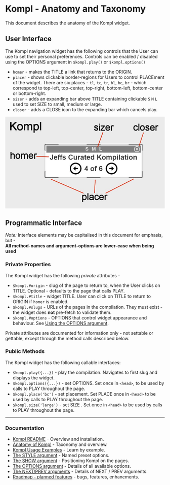# Kompl - Anatomy and Taxonomy

This document describes the anatomy of the Kompl widget.

## User Interface

The Kompl navigation widget has the following controls that the User can use to set their personal preferences. Controls can be enabled / disabled using the OPTIONS argument in `$kompl.play()` or `$kompl.options()`

* `homer` - makes the TITLE a link that returns to the ORIGIN.
* `placer` - shows clickable border-regions for Users to control PLACEment of the widget. There are six places - `tl`, `tc`, `tr`, `bl`, `bc`, `br` - which correspond to top-left, top-center, top-right, bottom-left, bottom-center or bottom-right.
* `sizer` - adds an expanding bar above TITLE containing clickable `S` `M` `L` used to set SIZE to small, medium or large.
* `closer` - adds a CLOSE icon to the expanding bar which cancels play.

![Kompilation Anatomy](kompl-anatomy-001.jpg)

## Programmatic Interface

*Note:* Interface elements may be capitalised in this document for emphasis, but -</br>
**All method-names and argument-options are lower-case when being used**

### Private Properties

The Kompl widget has the following *private* attributes -

* `$kompl.#origin` - slug of the page to return to, when the User clicks on TITLE. Optional - defaults to the page that calls PLAY.
* `$kompl.#title` - widget TITLE. User can click on  TITLE to return to  ORIGIN if `homer` is enabled.
* `$kompl.#slugs` - URLs of the pages in the compilation. They must exist - the widget does **not** pre-fetch to validate them.
* `$kompl.#options` - OPTIONS that control widget appearance and behaviour. See [Using the OPTIONS argument](example-options.md).

Private attributes are documented for information only - not settable or gettable, except through the method calls described below.

### Public Methods

The Kompl widget has the following callable interfaces:
* `$kompl.play({...})` - play the compilation. Navigates to first slug and displays the widget.
* `$kompl.options({...})` - set OPTIONS. Set once in `<head>`, to be used by calls to PLAY throughout the page.
* `$kompl.place('bc')` - set placement. Set PLACE once in `<head>` to be used by calls to PLAY throughout the page.
* `$kompl.size('large')` - set SIZE . Set once in `<head>` to be used by calls to PLAY throughout the page.

---

### Documentation

* [Kompl README](../README.md) - Overview and installation.
* [Anatomy of Kompl](widget-anatomy.md) - Taxonomy and overview.
* [Kompl Usage Examples](example-usage.md) - Learn by example.
* [The STYLE argument](example-style.md) - Named preset options.
* [The SHOW argument](example-show.md) - Positioning Kompl on the pages.
* [The OPTIONS argument](example-options.md) - Details of all available options.
* [The NEXT/PREV arguments](example-label.md) - Details of NEXT / PREV arguments.
* [Roadmap - planned features](widget-roadmap.md) - bugs, features, enhancments.
